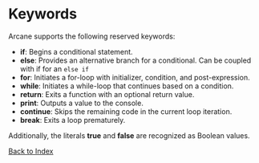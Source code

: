 # Keywords

Arcane supports the following reserved keywords:

- **if**: Begins a conditional statement.
- **else**: Provides an alternative branch for a conditional. Can be coupled with if for an `else if`
- **for**: Initiates a for-loop with initializer, condition, and post-expression.
- **while**: Initiates a while-loop that continues based on a condition.
- **return**: Exits a function with an optional return value.
- **print**: Outputs a value to the console.
- **continue**: Skips the remaining code in the current loop iteration.
- **break**: Exits a loop prematurely.

Additionally, the literals **true** and **false** are recognized as Boolean values.

[Back to Index](index.md)
